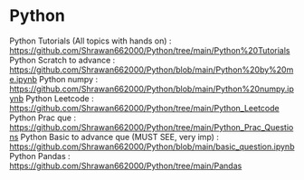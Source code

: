 # Python


Python Tutorials (All topics with hands on) : https://github.com/Shrawan662000/Python/tree/main/Python%20Tutorials 
Python Scratch to advance : https://github.com/Shrawan662000/Python/blob/main/Python%20by%20me.ipynb
Python numpy : https://github.com/Shrawan662000/Python/blob/main/Python%20numpy.ipynb
Python Leetcode : https://github.com/Shrawan662000/Python/tree/main/Python_Leetcode
Python Prac que : https://github.com/Shrawan662000/Python/tree/main/Python_Prac_Questions
Python Basic to  advance que (MUST SEE, very imp) : https://github.com/Shrawan662000/Python/blob/main/basic_question.ipynb
Python Pandas : https://github.com/Shrawan662000/Python/tree/main/Pandas


